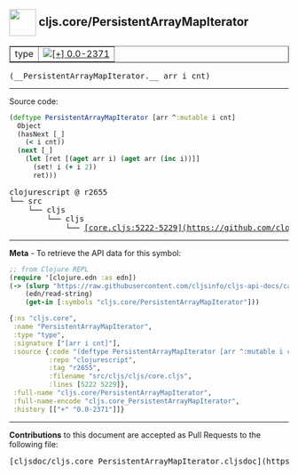 ## <img width="48px" valign="middle" src="http://i.imgur.com/Hi20huC.png"> cljs.core/PersistentArrayMapIterator

 <table border="1">
<tr>

<td>type</td>
<td><a href="https://github.com/cljsinfo/cljs-api-docs/tree/0.0-2371"><img valign="middle" alt="[+] 0.0-2371" src="https://img.shields.io/badge/+-0.0--2371-lightgrey.svg"></a> </td>
</tr>
</table>

 <samp>
(__PersistentArrayMapIterator.__ arr i cnt)<br>
</samp>

---





Source code:

```clj
(deftype PersistentArrayMapIterator [arr ^:mutable i cnt]
  Object
  (hasNext [_]
    (< i cnt))
  (next [_]
    (let [ret [(aget arr i) (aget arr (inc i))]]
      (set! i (+ i 2))
      ret)))
```

 <pre>
clojurescript @ r2655
└── src
    └── cljs
        └── cljs
            └── <ins>[core.cljs:5222-5229](https://github.com/clojure/clojurescript/blob/r2655/src/cljs/cljs/core.cljs#L5222-L5229)</ins>
</pre>


---

__Meta__ - To retrieve the API data for this symbol:

```clj
;; from Clojure REPL
(require '[clojure.edn :as edn])
(-> (slurp "https://raw.githubusercontent.com/cljsinfo/cljs-api-docs/catalog/cljs-api.edn")
    (edn/read-string)
    (get-in [:symbols "cljs.core/PersistentArrayMapIterator"]))
```

```clj
{:ns "cljs.core",
 :name "PersistentArrayMapIterator",
 :type "type",
 :signature ["[arr i cnt]"],
 :source {:code "(deftype PersistentArrayMapIterator [arr ^:mutable i cnt]\n  Object\n  (hasNext [_]\n    (< i cnt))\n  (next [_]\n    (let [ret [(aget arr i) (aget arr (inc i))]]\n      (set! i (+ i 2))\n      ret)))",
          :repo "clojurescript",
          :tag "r2655",
          :filename "src/cljs/cljs/core.cljs",
          :lines [5222 5229]},
 :full-name "cljs.core/PersistentArrayMapIterator",
 :full-name-encode "cljs.core_PersistentArrayMapIterator",
 :history [["+" "0.0-2371"]]}

```

---

__Contributions__ to this document are accepted as Pull Requests to the following file:

 <pre>
[cljsdoc/cljs.core_PersistentArrayMapIterator.cljsdoc](https://github.com/cljsinfo/cljs-api-docs/blob/master/cljsdoc/cljs.core_PersistentArrayMapIterator.cljsdoc)
</pre>

